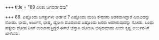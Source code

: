 +++
title = "89 ಎನಿತು ಜಗವಡಗಿದವು"

+++
89. ಎಷ್ಟೊಂದು ಜಗತ್ತುಗಳು ಅಡಗಿವೆ ? ಎಷ್ಟೊಂದು ಮಂದಿ ಕೌರವರು ಅಡಕವಾಗಿದ್ದಾರೆ ಎಂಬುದನ್ನು ನೋಡು. ಭೀಮ, ಅರ್ಜುನ, ಭೀಷ್ಮ, ದ್ರೋಣ ಮೊದಲಾದ ಎಷ್ಟೊಂದು ಜನರು ಅಡಗಿರುವುದನ್ನು ನೋಡು. ಬಂಧು ಹತ್ಯೆಯ ದೋಷ ನಿನಗೆ ಉಂಟಾಗುತ್ತಿದ್ದರೆ ಈಗಲೆ ಚೆನ್ನಾಗಿ ಯೋಚಿಸಿ ಬಿನ್ನಹಮಾಡು ಎಂದು ಕೃಷ್ಣ ಅರ್ಜುನನಿಗೆ ಹೇಳಿದನು.